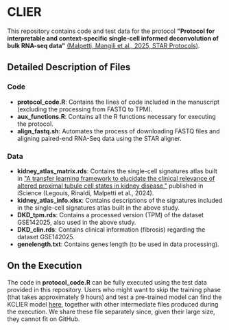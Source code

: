 # CLIER

This repository contains code and test data for the protocol **"Protocol for interpretable and context-specific single-cell informed deconvolution of bulk RNA-seq data"** [(Malpetti, Mangili et al., 2025, STAR Protocols)](https://www.sciencedirect.com/science/article/pii/S2666166725000760?via%3Dihub).

## Detailed Description of Files

### Code
- **protocol_code.R**: Contains the lines of code included in the manuscript (excluding the processing from FASTQ to TPM).
- **aux_functions.R**: Contains all the R functions necessary for executing the protocol.
- **align_fastq.sh**: Automates the process of downloading FASTQ files and aligning paired-end RNA-Seq data using the STAR aligner.

### Data
- **kidney_atlas_matrix.rds**: Contains the single-cell signatures atlas built in ["A transfer learning framework to elucidate the clinical relevance of altered proximal tubule cell states in kidney disease,"](https://www.sciencedirect.com/science/article/pii/S2589004224004929) published in iScience (Legouis, Rinaldi, Malpetti et al., 2024).
- **kidney_atlas_info.xlsx**: Contains descriptions of the signatures included in the single-cell signatures atlas built in the above study.
- **DKD_tpm.rds**: Contains a processed version (TPM) of the dataset GSE142025, also used in the above study.
- **DKD_clin.rds**: Contains clinical information (fibrosis) regarding the dataset GSE142025.
- **genelength.txt**: Contains genes length (to be used in data processing).

## On the Execution

The code in **protocol_code.R** can be fully executed using the test data provided in this repository. Users who might want to skip the training phase (that takes approximately 9 hours) and test a pre-trained model can find the KCLIER model [here](https://drive.switch.ch/index.php/s/OpvMh1vGRgRmKKf), together with other intermediate files produced during the execution. We share these file separately since, given their large size, they cannot fit on GitHub.
